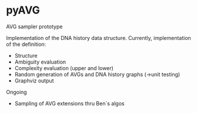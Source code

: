 pyAVG
=====

AVG sampler prototype

Implementation of the DNA history data structure. Currently, implementation of the definition:
- Structure
- Ambiguity evaluation
- Complexity evaluation (upper and lower)
- Random generation of AVGs and DNA history graphs (->unit testing)
- Graphviz output

Ongoing
- Sampling of AVG extensions thru Ben`s algos
